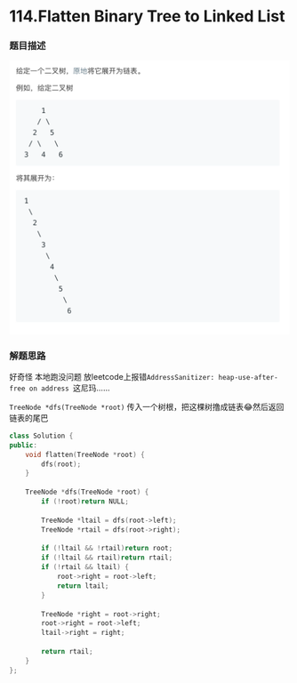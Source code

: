 # 114.Flatten Binary Tree to Linked List   
### 题目描述   
![image-20190814161518786](README.assets/image-20190814161518786.png)

### 解题思路

好奇怪 本地跑没问题 放leetcode上报错`AddressSanitizer: heap-use-after-free on address `这尼玛……

`TreeNode *dfs(TreeNode *root)` 传入一个树根，把这棵树撸成链表😂然后返回链表的尾巴

```cpp
class Solution {
public:
    void flatten(TreeNode *root) {
        dfs(root);
    }

    TreeNode *dfs(TreeNode *root) {
        if (!root)return NULL;

        TreeNode *ltail = dfs(root->left);
        TreeNode *rtail = dfs(root->right);

        if (!ltail && !rtail)return root;
        if (!ltail && rtail)return rtail;
        if (!rtail && ltail) {
            root->right = root->left;
            return ltail;
        }

        TreeNode *right = root->right;
        root->right = root->left;
        ltail->right = right;

        return rtail;
    }
};
```

